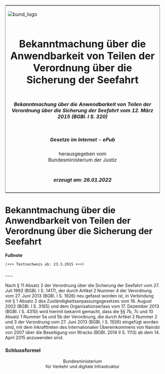 <span id="DECKBLATT.html"></span>

<table border="0" frame="border" width="100%">

<tr valign="top">

<td align="left">

![bund\_logo](BfJ_2021_Web_de_de.gif)

</td>

<td align="right">

 

</td>

</tr>

<tr align="center" valign="middle">

<td colspan="2">

# Bekanntmachung über die Anwendbarkeit von Teilen der Verordnung über die Sicherung der Seefahrt

</td>

</tr>

<tr align="center" valign="middle">

<td colspan="2">

##### Bekanntmachung über die Anwendbarkeit von Teilen der Verordnung über die Sicherung der Seefahrt vom 12. März 2015 (BGBl. I S. 320)

</td>

</tr>

<tr align="center" valign="middle">

<td colspan="2">

  
  

##### Gesetze im Internet - ePub  
  
herausgegeben vom  
Bundesministerium der Justiz

</td>

</tr>

<tr align="center" valign="bottom">

<td colspan="2">

  
  

##### erzeugt am: 26.01.2022

</td>

</tr>

</table>

<span id="BJNR032010015.html"></span>

# Bekanntmachung über die Anwendbarkeit von Teilen der Verordnung über die Sicherung der Seefahrt

<div>

  
**Fußnote**

<div class="jnhtml">

<div>

<div class="jurAbsatz">

  

    (+++ Textnachweis ab: 23.3.2015 +++) 

  

</div>

</div>

</div>

</div>

<span id="BJNR032010015BJNE000100000.html"></span>

###   
\----

<div>

<div class="jnhtml">

<div>

<div class="jurAbsatz">

Nach § 11 Absatz 2 der Verordnung über die Sicherung der Seefahrt vom
27. Juli 1993 (BGBl. I S. 1417), der durch Artikel 2 Nummer 4 der
Verordnung vom 27. Juni 2013 (BGBl. I S. 1926) neu gefasst worden ist,
in Verbindung mit § 1 Absatz 2 des Zuständigkeitsanpassungsgesetzes vom
16. August 2002 (BGBl. I S. 3165) und dem Organisationserlass vom 17.
Dezember 2013 (BGBl. I S. 4310) wird hiermit bekannt gemacht, dass die
§§ 7b, 7c und 10 Absatz 1 Nummer 5a und 5b der Verordnung, die durch
Artikel 2 Nummer 2 und 3 der Verordnung vom 27. Juni 2013 (BGBl. I S.
1926) eingefügt worden sind, mit dem Inkrafttreten des Internationalen
Übereinkommens von Nairobi von 2007 über die Beseitigung von Wracks
(BGBl. 2014 II S. 1113) ab dem 14. April 2015 anzuwenden sind.

</div>

</div>

</div>

</div>

<span id="BJNR032010015BJNE000200000.html"></span>

### Schlussformel  

<div>

<div class="jnhtml">

<div>

<div class="jurAbsatz" style="text-align:center;">

<span class="SP">Bundesministerium </span>  
<span class="SP">für Verkehr und digitale Infrastruktur</span>

</div>

</div>

</div>

</div>
